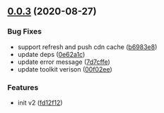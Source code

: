 ## [0.0.3](https://github.com/serverless-components/tencent-cdn/compare/v0.0.2...v0.0.3) (2020-08-27)


### Bug Fixes

* support refresh and push cdn cache ([b6983e8](https://github.com/serverless-components/tencent-cdn/commit/b6983e87dc1d20c8b431596201c73853cd5cfb34))
* update deps ([0e62a1c](https://github.com/serverless-components/tencent-cdn/commit/0e62a1ca726d6e7cd1a606c141b3176377cfbeb9))
* update error message ([7d7cffe](https://github.com/serverless-components/tencent-cdn/commit/7d7cffe2a7290a6ca575652a6e461ab8d7eb714e))
* update toolkit verison ([00f02ee](https://github.com/serverless-components/tencent-cdn/commit/00f02ee0988c412b07c2bbb8cd8b04be85ba1d03))


### Features

* init v2 ([fd12f12](https://github.com/serverless-components/tencent-cdn/commit/fd12f1218a6b5ff63a1373231d9ceef63f00db5b))
